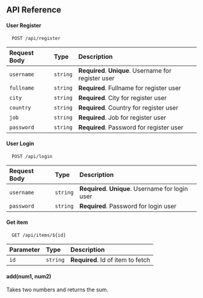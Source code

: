 
## API Reference

#### User Register

```http
  POST /api/register
```

| Request Body | Type     | Description                                          |
| :----------- | :------- | :--------------------------------------------------- |
| `username`   | `string` | **Required**. **Unique**. Username for register user |
| `fullname`   | `string` | **Required**. Fullname for register user             |
| `city`       | `string` | **Required**. City for register user                 |
| `country`    | `string` | **Required**. Country for register user              |
| `job`        | `string` | **Required**. Job for register user                  |
| `password`   | `string` | **Required**. Password for register user             |

#### User Login

```http
  POST /api/login
```

| Request Body | Type     | Description                                       |
| :----------- | :------- | :------------------------------------------------ |
| `username`   | `string` | **Required**. **Unique**. Username for login user |
| `password`   | `string` | **Required**. Password for login user             |

#### Get item

```http
  GET /api/items/${id}
```

| Parameter | Type     | Description                       |
| :-------- | :------- | :-------------------------------- |
| `id`      | `string` | **Required**. Id of item to fetch |

#### add(num1, num2)

Takes two numbers and returns the sum.

